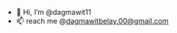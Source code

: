 - 👋 Hi, I’m @dagmawit11
- 📫 reach me @dagmawitbelay.00@gmail.com

<!---
dagmawit11/dagmawit11 is a ✨ special ✨ repository because its `README.md` (this file) appears on your GitHub profile.
You can click the Preview link to take a look at your changes.
--->
